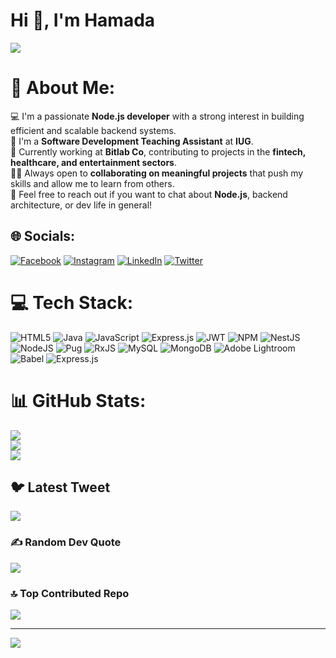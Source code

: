 # Hi 👋, I'm Hamada

<img src="https://www.shutterstock.com/shutterstock/videos/1106716007/thumb/7.jpg?ip=x480" />

# 💫 About Me:
💻 I'm a passionate <b>Node.js developer</b> with a strong interest in building efficient and scalable backend systems.<br>📖 I'm a <b>Software Development Teaching Assistant</b> at <b>IUG</b>.<br>🔭 Currently working at <b>Bitlab Co</b>, contributing to projects in the <b>fintech, healthcare, and entertainment sectors</b>.<br>👯‍♂️ Always open to <b>collaborating on meaningful projects</b> that push my skills and allow me to learn from others.<br>💬 Feel free to reach out if you want to chat about <b>Node.js</b>, backend architecture, or dev life in general!<br>

## 🌐 Socials:

[![Facebook](https://img.shields.io/badge/Facebook-%231877F2.svg?logo=Facebook&logoColor=white)](https://facebook.com/hamada.mohammed.56614) [![Instagram](https://img.shields.io/badge/Instagram-%23E4405F.svg?logo=Instagram&logoColor=white)](https://instagram.com/hamadazaid_2) [![LinkedIn](https://img.shields.io/badge/LinkedIn-%230077B5.svg?logo=linkedin&logoColor=white)](https://linkedin.com/in/hamdazaid) [![Twitter](https://img.shields.io/badge/Twitter-%231DA1F2.svg?logo=Twitter&logoColor=white)](https://twitter.com/Hamada_MZaid)

# 💻 Tech Stack:

![HTML5](https://img.shields.io/badge/html5-%23E34F26.svg?style=for-the-badge&logo=html5&logoColor=white) ![Java](https://img.shields.io/badge/java-%23ED8B00.svg?style=for-the-badge&logo=java&logoColor=white) ![JavaScript](https://img.shields.io/badge/javascript-%23323330.svg?style=for-the-badge&logo=javascript&logoColor=%23F7DF1E) ![Express.js](https://img.shields.io/badge/express.js-%23404d59.svg?style=for-the-badge&logo=express&logoColor=%2361DAFB) ![JWT](https://img.shields.io/badge/JWT-black?style=for-the-badge&logo=JSON%20web%20tokens) ![NPM](https://img.shields.io/badge/NPM-%23000000.svg?style=for-the-badge&logo=npm&logoColor=white) ![NestJS](https://img.shields.io/badge/nestjs-%23E0234E.svg?style=for-the-badge&logo=nestjs&logoColor=white) ![NodeJS](https://img.shields.io/badge/node.js-6DA55F?style=for-the-badge&logo=node.js&logoColor=white) ![Pug](https://img.shields.io/badge/Pug-FFF?style=for-the-badge&logo=pug&logoColor=A86454) ![RxJS](https://img.shields.io/badge/rxjs-%23B7178C.svg?style=for-the-badge&logo=reactivex&logoColor=white) ![MySQL](https://img.shields.io/badge/mysql-%2300f.svg?style=for-the-badge&logo=mysql&logoColor=white) ![MongoDB](https://img.shields.io/badge/MongoDB-%234ea94b.svg?style=for-the-badge&logo=mongodb&logoColor=white) ![Adobe Lightroom](https://img.shields.io/badge/Adobe%20Lightroom-31A8FF.svg?style=for-the-badge&logo=Adobe%20Lightroom&logoColor=white) ![Babel](https://img.shields.io/badge/Babel-F9DC3e?style=for-the-badge&logo=babel&logoColor=black) ![Express.js](https://img.shields.io/badge/express.js-%23404d59.svg?style=for-the-badge&logo=express&logoColor=%2361DAFB)

# 📊 GitHub Stats:

![](https://github-readme-stats.vercel.app/api?username=hamadazaid2&theme=tokyonight&hide_border=false&include_all_commits=true&count_private=true)<br/>
![](https://github-readme-streak-stats.herokuapp.com/?user=hamadazaid2&theme=tokyonight&hide_border=false)<br/>
![](https://github-readme-stats.vercel.app/api/top-langs/?username=hamadazaid2&theme=tokyonight&hide_border=false&include_all_commits=true&count_private=true&layout=compact)

## 🐦 Latest Tweet

[![](https://gtce.itsvg.in/api?username=Hamada_MZaid)](https://github.com/VishwaGauravIn/github-twitter-card-embed)

### ✍️ Random Dev Quote

![](https://quotes-github-readme.vercel.app/api?type=horizontal&theme=radical)

### 🔝 Top Contributed Repo

![](https://github-contributor-stats.vercel.app/api?username=hamadazaid2&limit=5&theme=dark&combine_all_yearly_contributions=true)


---

[![](https://visitcount.itsvg.in/api?id=hamadazaid2&icon=0&color=0)](https://visitcount.itsvg.in)

<!-- Proudly created with GPRM ( https://gprm.itsvg.in ) -->
